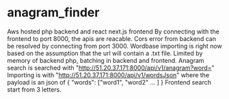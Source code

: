 # anagram_finder
Aws hosted php backend and react next.js frontend
By connecting with the frontend to port 8000, the apis are reacable.
Cors error from backend can be resolved by connecting from port 3000.
Wordbase importing is right now based on the assumption that the url will contain a .txt file.
Limited by memory of backend php, batching in backend and frontend.
Anagram search is searched with "http://51.20.37.171:8000/api/v1/anagram?word="
Importing is with "http://51.20.37.171:8000/api/v1/wordsJson" where the payload is an json of
{ "words": ["word1", "word2" ... ] }
Frontend search start from 3 letters.
